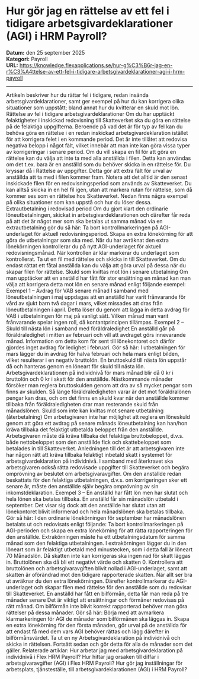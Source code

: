 # Hur gör jag en rättelse av ett fel i tidigare arbetsgivardeklarationer (AGI) i HRM Payroll?

**Datum:** den 25 september 2025  
**Kategori:** Payroll  
**URL:** https://knowledge.flexapplications.se/hur-g%C3%B6r-jag-en-r%C3%A4ttelse-av-ett-fel-i-tidigare-arbetsgivardeklarationer-agi-i-hrm-payroll

---

Artikeln beskriver hur du rättar fel i tidigare, redan insända arbetsgivardeklarationer, samt ger exempel på hur du kan korrigera olika situationer som uppstått; bland annat hur du kvitterar en skuld mot lön.
Rättelse av fel i tidigare arbetsgivardeklarationer
Om du har upptäckt felaktigheter i inskickad redovisning till Skatteverket ska du göra en rättelse på de felaktiga uppgifterna. Beroende på vad det är för typ av fel kan du behöva göra en rättelse i en redan inskickad arbetsgivardeklaration istället för att korrigera felet i en kommande period. Det är inte tillåtet att redovisa negativa belopp i något fält, vilket innebär att man inte kan göra vissa typer av korrigeringar i senare period.
Om du vill skapa en fil för att göra en rättelse kan du välja att inte ta med alla anställda i filen. Detta kan användas om det t.ex. bara är en anställd som du behöver skicka in en rättelse för. Du kryssar då i
Rättelse av uppgifter.
Detta gör att extra fält för urval av anställda att ta med i filen kommer fram.
Notera att det alltid är den senast inskickade filen för en redovisningsperiod som används av Skatteverket. Du kan alltså skicka in en hel fil igen, utan att markera rutan för rättelse, som då kommer ses som en rättelse hos Skatteverket.
Nedan finns några exempel på olika situationer som kan uppstå och hur du löser dessa.
Extrautbetalning i redovisad period
Om du gjort klart den ordinarie löneutbetalningen, skickat in arbetsgivardeklarationen och därefter får reda på att det är något mer som ska betalas ut samma månad via en extrautbetalning gör du så här:
Ta bort kontrollmarkeringen på AGI-underlaget för aktuell redovisningsperiod.
Skapa en extra lönekörning för att göra de utbetalningar som ska med.
När du har avräknat den extra lönekörningen kontrollerar du på nytt AGI-underlaget för aktuell redovisningsmånad. När kontrollen är klar markerar du underlaget som kontrollerat.
Ta ut en fil med rättelse och skicka in till Skatteverket. Om du endast rättat ett fåtal anställda kan du välja att göra urval på dessa när du skapar filen för rättelse.
Skuld som kvittas mot lön i senare utbetalning
Om man upptäcker att en anställd har fått för stor ersättning en månad kan man välja att korrigera detta mot lön en senare månad enligt följande exempel:
Exempel 1 – Avdrag för VAB senare månad
I samband med löneutbetalningen i maj uppdagas att en anställd har varit frånvarande för vård av sjukt barn två dagar i mars, vilket missades att dras från löneutbetalningen i april. Detta löser du genom att lägga in detta avdrag för VAB i utbetalningen för maj på vanligt sätt. Vilken månad man varit frånvarande spelar ingen roll, då kontantprincipen tillämpas.
Exempel 2 – Skuld till nästa lön i samband med föräldraledighet
En anställd går på föräldraledighet i mitten av februari och vill att avdraget görs innevarande månad. Information om detta kom för sent till lönekontoret och därför gjordes inget avdrag för ledighet i februari.
Gör så här:
I utbetalningen för mars lägger du in avdrag för halva februari och hela mars enligt bilden, vilket resulterar i en negativ bruttolön. En bruttoskuld till nästa lön uppstår då och hanteras genom en löneart för skuld till nästa lön.
Arbetsgivardeklarationen på individnivå för mars månad blir då 0 kr i bruttolön och 0 kr i skatt för den anställde.
Nästkommande månader försöker man reglera bruttoskulden genom att dra av så mycket pengar som finns av skulden. Så länge föräldraledigheten varar är det mot föräldralönen pengar kan dras, och om det finns en skuld kvar när den anställde kommer tillbaka från föräldraledigheten drar man resterande skuld från månadslönen.
Skuld som inte kan kvittas mot senare utbetalning (återbetalning)
Om arbetsgivaren inte har möjlighet att reglera en löneskuld genom att göra ett avdrag på senare månads löneutbetalning kan han/hon kräva tillbaka det felaktigt utbetalda beloppet från den anställde.
Arbetsgivaren måste då kräva tillbaka det felaktiga bruttobeloppet, d.v.s. både nettobeloppet som den anställde fick och skattebeloppet som betalades in till Skatteverket. Anledningen till det är att arbetsgivaren inte har någon rätt att kräva tillbaka felaktigt inbetald skatt i systemet för arbetsgivardeklaration på individnivå.
I samband med återkravet ska arbetsgivaren också rätta redovisade uppgifter till Skatteverket och begära omprövning av beslutet om arbetsgivaravgifter. Om den anställde redan beskattats för den felaktiga utbetalningen, d.v.s. om korrigeringen sker ett senare år, måste den anställde själv begära omprövning av sin inkomstdeklaration.
Exempel 3 – En anställd har fått lön men har slutat och hela lönen ska betalas tillbaka.
En anställd får sin månadslön utbetald i september. Det visar sig dock att den anställde har slutat utan att lönekontoret blivit informerad och hela månadslönen ska betalas tillbaka.
Gör så här:
I den ordinarie lönekörningen för september har månadslönen betalats ut och redovisats enligt följande:
Ta bort kontrollmarkeringen på AGI-perioden och skapa en extra lönekörning för att rätta rapporteringen för den anställde. Extrakörningen måste ha ett utbetalningsdatum för samma månad som den felaktiga utbetalningen.
I extrakörningen lägger du in den löneart som är felaktigt utbetald med minustecken, som i detta fall är löneart 70 Månadslön. Då skatten inte kan korrigeras ska ingen rad för skatt läggas in. Bruttolönen ska då bli ett negativt värde och skatten 0.
Kontrollera att bruttolönen och arbetsgivaravgiften blivit nollad i AGI-underlaget, samt att skatten är oförändrad mot den tidigare rapporterade skatten.
När allt ser bra ut avräknar du den extra lönekörningen.
Därefter kontrollmarkerar du AGI-underlaget och skapar filen med rättelse för den anställde som du redovisar till Skatteverket.
En anställd har fått en bilförmån, detta får man reda på tre månader senare
Det är viktigt att ersättningar och förmåner redovisas på rätt månad. Om bilförmån inte blivit korrekt rapporterad behöver man göra rättelser på dessa månader.
Gör så här:
Börja med att avmarkera klarmarkeringen för AGI de månader som bilförmånen ska läggas in.
Skapa en extra lönekörning för den första månaden, gör urval på de anställda för att endast få med dem vars AGI behöver rättas och lägg därefter in bilförmånsvärdet.
Ta ut en ny Arbetsgivardeklaration på individnivå och skicka in rättelsen.
Fortsätt sedan och gör detta för alla de månader som det gäller.
Relaterade artiklar:
Hur arbetar jag med arbetsgivardeklaration på individnivå i Flex HRM Payroll?
Hur hittar jag orsaken till diffar i arbetsgivaravgifter (AGI) i Flex HRM Payroll?
Hur gör jag inställningar för arbetsplats, tjänsteställe, till arbetsgivardeklarationen (AGI) i HRM Payroll?
